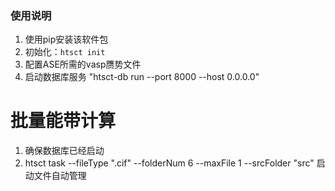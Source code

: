 ### 使用说明

1. 使用pip安装该软件包
2. 初始化：`htsct init`
3. 配置ASE所需的vasp赝势文件
4. 启动数据库服务 "htsct-db run --port 8000 --host 0.0.0.0"

# 批量能带计算

1. 确保数据库已经启动
2. htsct task --fileType ".cif" --folderNum 6 --maxFile 1 --srcFolder "src" 启动文件自动管理